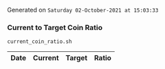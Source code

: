 Generated on `Saturday 02-October-2021 at 15:03:33`

### Current to Target Coin Ratio
`current_coin_ratio.sh`

Date|Current|Target|Ratio
---|---|---|---
